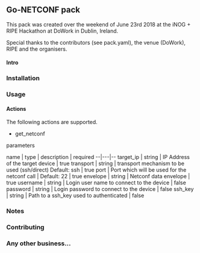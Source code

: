 ## Go-NETCONF pack

This pack was created over the weekend of June 23rd 2018 at the iNOG + RIPE Hackathon at DoWork in Dublin, Ireland.

Special thanks to the contributors (see pack.yaml), the venue (DoWork), RIPE and the organisers.

#### Intro

### Installation

### Usage

#### Actions
The following actions are supported.

- get_netconf

parameters

name  | type   |  description | required
--|---|--
target_ip  | string  |  IP Address of the target device | true
transport  | string  | transport mechanism to be used (ssh/direct) Default: ssh | true
port  |  Port which will be used for the netconf call |  Default: 22 | true
envelope  | string  |  Netconf data envelope | true
username  | string  |  Login user name to connect to the device | false
password  | string  |  Login password to connect to the device | false
ssh_key  |  string |  Path to a ssh_key used to authenticated | false





### Notes

### Contributing


### Any other business...
